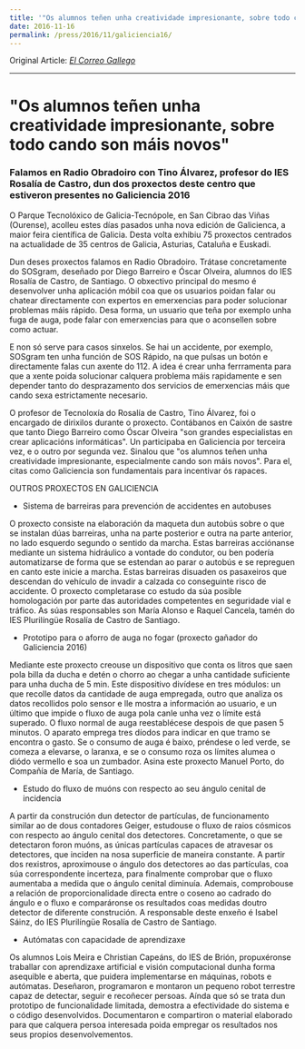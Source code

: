 ```yaml
---
title: '"Os alumnos teñen unha creatividade impresionante, sobre todo cando son máis novos" - El Correo Gallego'
date: 2016-11-16
permalink: /press/2016/11/galiciencia16/
---
```


Original Article: [_El Correo Gallego_](https://www.elcorreogallego.es/portada/ecg/alumnos-tenen-unha-creatividade-impresionante-todo-cando-son-mais-novos/idEdicion-2016-11-16/idNoticia-1027465/)

---

# "Os alumnos teñen unha creatividade impresionante, sobre todo cando son máis novos"

### Falamos en Radio Obradoiro con Tino Álvarez, profesor do IES Rosalía de Castro, dun dos proxectos deste centro que estiveron presentes no Galiciencia 2016

O Parque Tecnolóxico de Galicia-Tecnópole, en San Cibrao das Viñas (Ourense), acolleu estes días pasados unha nova edición de Galicienca, a maior feira científica de Galicia. Desta volta exhibiu 75 proxectos centrados na actualidade de 35 centros de Galicia, Asturias, Cataluña e Euskadi.

Dun deses proxectos falamos en Radio Obradoiro. Trátase concretamente do SOSgram, deseñado por Diego Barreiro e Óscar Olveira, alumnos do IES Rosalía de Castro, de Santiago. O obxectivo principal do mesmo é desenvolver unha aplicación móbil coa que os usuarios poidan falar ou chatear directamente con expertos en emerxencias para poder solucionar problemas máis rápido. Desa forma, un usuario que teña por exemplo unha fuga de auga, pode falar con emerxencias para que o aconsellen sobre como actuar.

E non só serve para casos sinxelos. Se hai un accidente, por exemplo, SOSgram ten unha función de SOS Rápido, na que pulsas un botón e directamente falas cun axente do 112. A idea é crear unha ferrramenta para que a xente poida solucionar calquera problema máis rapidamente e sen depender tanto do desprazamento dos servicios de emerxencias máis que cando sexa estrictamente necesario.

O profesor de Tecnoloxía do Rosalía de Castro, Tino Álvarez, foi o encargado de dirixilos durante o proxecto. Contábanos en Caixón de sastre que tanto Diego Barreiro como Óscar Olveira "son grandes especialistas en crear aplicacións informáticas". Un participaba en Galiciencia por terceira vez, e o outro por segunda vez. Sinalou que "os alumnos teñen unha creatividade impresionante, especialmente cando son máis novos". Para el, citas como Galiciencia son fundamentais para incentivar ós rapaces.

OUTROS PROXECTOS EN GALICIENCIA

- Sistema de barreiras para prevención de accidentes en autobuses

O proxecto consiste na elaboración da maqueta dun autobús sobre o que se instalan dúas barreiras, unha na parte posterior e outra na parte anterior, no lado esquerdo segundo o sentido da marcha. Estas barreiras acciónanse mediante un sistema hidráulico a vontade do condutor, ou ben podería automatizarse de forma que se estendan ao parar o autobús e se repreguen en canto este inicie a marcha. Estas barreiras disuaden os pasaxeiros que descendan do vehículo de invadir a calzada co conseguinte risco de accidente. O proxecto completarase co estudo da súa posible homologación por parte das autoridades competentes en seguridade vial e tráfico. As súas responsables son María Alonso e Raquel Cancela, tamén do IES Plurilíngüe Rosalía de Castro de Santiago.

- Prototipo para o aforro de auga no fogar (proxecto gañador do Galiciencia 2016)

Mediante este proxecto creouse un dispositivo que conta os litros que saen pola billa da ducha e detén o chorro ao chegar a unha cantidade suficiente para unha ducha de 5 min. Este dispositivo divídese en tres módulos: un que recolle datos da cantidade de auga empregada, outro que analiza os datos recollidos polo sensor e lle mostra a información ao usuario, e un último que impide o fluxo de auga pola canle unha vez o límite está superado. O fluxo normal de auga reestablécese despois de que pasen 5 minutos. O aparato emprega tres díodos para indicar en que tramo se encontra o gasto. Se o consumo de auga é baixo, préndese o led verde, se comeza a elevarse, o laranxa, e se o consumo roza os límites alumea o diódo vermello e soa un zumbador. Asina este proxecto Manuel Porto, do Compañía de María, de Santiago.

- Estudo do fluxo de muóns con respecto ao seu ángulo cenital de incidencia

A partir da construción dun detector de partículas, de funcionamento similar ao de dous contadores Geiger, estudouse o fluxo de raios cósmicos con respecto ao ángulo cenital dos detectores. Concretamente, o que se detectaron foron muóns, as únicas partículas capaces de atravesar os detectores, que inciden na nosa superficie de maneira constante. A partir dos rexistros, aproximouse o ángulo dos detectores ao das partículas, coa súa correspondente incerteza, para finalmente comprobar que o fluxo aumentaba a medida que o ángulo cenital diminuía. Ademais, comprobouse a relación de proporcionalidade directa entre o coseno ao cadrado do ángulo e o fluxo e comparáronse os resultados coas medidas doutro detector de diferente construción. A responsable deste enxeño é Isabel Sáinz, do IES Plurilíngüe Rosalía de Castro de Santiago. 

- Autómatas con capacidade de aprendizaxe

Os alumnos Lois Meira e Christian Capeáns, do IES de Brión, propuxéronse traballar con aprendizaxe artificial e visión computacional dunha forma asequible e aberta, que puidera implementarse en máquinas, robots e autómatas. Deseñaron, programaron e montaron un pequeno robot terrestre capaz de detectar, seguir e recoñecer persoas. Aínda que só se trata dun prototipo de funcionalidade limitada, demostra a efectividade do sistema e o código desenvolvidos. Documentaron e compartiron o material elaborado para que calquera persoa interesada poida empregar os resultados nos seus propios desenvolvementos.

